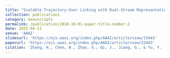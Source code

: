 ```yaml
---
title: "Scalable Trajectory-User Linking with Dual-Stream Representation Networks"
collection: publications
category: manuscripts
permalink: /publication/2010-10-01-paper-title-number-2
date: 2025-04-11
venue: 'AAAI'
slidesurl: 'https://ojs.aaai.org/index.php/AAAI/article/view/33443'
paperurl: 'https://ojs.aaai.org/index.php/AAAI/article/view/33443'
citation: 'Zhang, H., Chen, W., Zhao, X., Qi, J., Jiang, G., & Yu, Y. (2025). Scalable Trajectory-User Linking with Dual-Stream Representation Networks. Proceedings of the AAAI Conference on Artificial Intelligence, 39(12), 13224-13232.'
---
```



